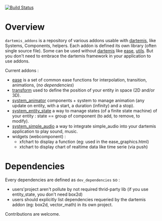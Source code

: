 [![Build Status](https://drone.io/github.com/davidB/dartemis_addons/status.png)](https://drone.io/github.com/davidB/dartemis_addons/latest)
# Overview

`dartemis_addons` is a repository of various addons usable with [dartemis][], like Systems, Components, helpers.
Each addon is defined its own library (often single source file). Some can be used without [dartemis][] like [ease](https://github.com/davidB/dartemis_addons/blob/master/lib/ease.dart), [utils](https://github.com/davidB/dartemis_addons/blob/master/lib/utils.dart).
But you don't need to embrace the dartemis framework in your application to use addons.

Current addons :

* [ease](https://github.com/davidB/dartemis_addons/blob/master/lib/ease.dart) is a set of common ease functions for interpolation, transition, animations, (*no dependencies*)
* [transform](https://github.com/davidB/dartemis_addons/blob/master/lib/transform.dart) used to define the position of your entity in space (2D and/or 3D).
* [system_animator](https://github.com/davidB/dartemis_addons/blob/master/lib/system_animator.dart) components + system to manage animation (any update on entity, with a start, a duration (infinity) and a stop).
* [system_entity_state](https://github.com/davidB/dartemis_addons/blob/master/lib/system_entity_state.dart) a way to manage states (of a finite state machine) of your entity : state == group of component (to add, to remove, to modify).
* [system_simple_audio](https://github.com/davidB/dartemis_addons/blob/master/lib/system_simple_audio.dart) a way to integrate simple_audio into your dartemis application to play sound, music.
* widgets (webcomponent) :
  * xfchart to display a function (eg: used in the ease_graphics.html)
  * xtchart to display chart of realtime data like time serie (via push)  


# Dependencies

Every dependencies are defined as `dev_dependencies` so :

* users'project aren't pollute by not required thrid-party lib (if you use entity_state, you don't need box2d)
* users should explicitly list dependencies requeried by the dartemis addon (eg: box2d, vector_math) in its own project.

Contributions are welcome.


[dartemis]: https://github.com/denniskaselow/dartemis
